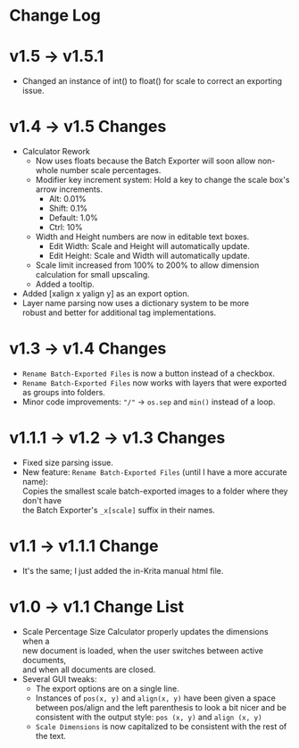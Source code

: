 # Change Log

# v1.5 -> v1.5.1
 - Changed an instance of int() to float() for scale to correct an exporting issue.

# v1.4 -> v1.5 Changes
 - Calculator Rework
     - Now uses floats because the Batch Exporter will soon allow non-whole number scale percentages.
     - Modifier key increment system: Hold a key to change the scale box's arrow increments.
         - Alt: 0.01%
         - Shift: 0.1%
         - Default: 1.0%
         - Ctrl: 10%
     - Width and Height numbers are now in editable text boxes.
         - Edit Width: Scale and Height will automatically update.
         - Edit Height: Scale and Width will automatically update.
     - Scale limit increased from 100% to 200% to allow dimension calculation for small upscaling.
     - Added a tooltip.
 - Added [xalign x yalign y] as an export option.
 - Layer name parsing now uses a dictionary system to be more \
robust and better for additional tag implementations.
# v1.3 -> v1.4 Changes
 - `Rename Batch-Exported Files` is now a button instead of a checkbox.
 - `Rename Batch-Exported Files` now works with layers that were exported as groups into folders.
 - Minor code improvements: `"/"` -> `os.sep` and `min()` instead of a loop.

# v1.1.1 -> v1.2 -> v1.3 Changes
 - Fixed size parsing issue.
 - New feature: `Rename Batch-Exported Files` (until I have a more accurate name): \
 Copies the smallest scale batch-exported images to a folder where they don't have \
 the Batch Exporter's `_x[scale]` suffix in their names.

# v1.1 -> v1.1.1 Change
 - It's the same; I just added the in-Krita manual html file.

# v1.0 -> v1.1 Change List
 - Scale Percentage Size Calculator properly updates the dimensions when a \
new document is loaded, when the user switches between active documents, \
and when all documents are closed.
 - Several GUI tweaks:
     - The export options are on a single line.
     - Instances of `pos(x, y)` and `align(x, y)` have been given a space between pos/align and the left parenthesis to look a bit nicer and be consistent with the output style: `pos (x, y)` and `align (x, y)`
     - `Scale Dimensions` is now capitalized to be consistent with the rest of the text.
